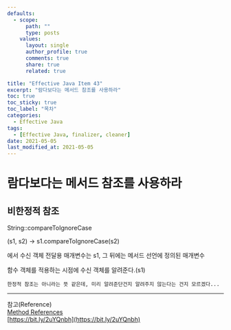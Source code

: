 ```yaml
---
defaults:
  - scope:
      path: ""
      type: posts
    values:
      layout: single
      author_profile: true
      comments: true
      share: true
      related: true

title: "Effective Java Item 43"
excerpt: "람다보다는 메서드 참조를 사용하라"
toc: true
toc_sticky: true
toc_label: "목차"
categories:
  - Effective Java
tags:
  - [Effective Java, finalizer, cleaner]
date: 2021-05-05
last_modified_at: 2021-05-05
---
```

# 람다보다는 메서드 참조를 사용하라

## 비한정적 참조

String::compareToIgnoreCase  

(s1, s2) -> s1.compareToIgnoreCase(s2)

에서 수신 객체 전달용 매개변수는 s1, 그 뒤에는 메서드 선언에 정의된 매개변수

함수 객체를 적용하는 시점에 수신 객체를 알려준다.(s1)

`한정적 참조는 아니라는 뜻 같은데, 미리 알려준단건지 알려주지 않는다는 건지 모르겠다...` 


***
참고(Reference)  
[Method References](https://docs.oracle.com/javase/tutorial/java/javaOO/methodreferences.html)  
[https://bit.ly/2uYQnbh](https://bit.ly/2uYQnbh)